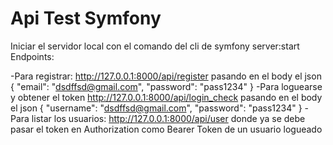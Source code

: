 # Api Test Symfony

Iniciar el servidor local con el comando del cli de symfony server:start
Endpoints:

-Para registrar: http://127.0.0.1:8000/api/register pasando en el body el json {
    "email": "dsdffsd@gmail.com",
    "password": "pass1234"
}
-Para loguearse y obtener el token http://127.0.0.1:8000/api/login_check pasando en el body el json {
    "username": "dsdffsd@gmail.com",
    "password": "pass1234"
}
-Para listar los usuarios:  http://127.0.0.1:8000/api/user donde ya se debe pasar el token en Authorization como Bearer Token de un usuario logueado
